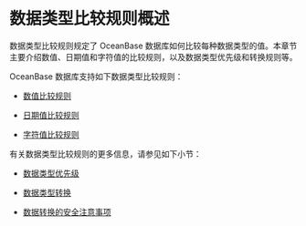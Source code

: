 # 数据类型比较规则概述

数据类型比较规则规定了 OceanBase 数据库如何比较每种数据类型的值。本章节主要介绍数值、日期值和字符值的比较规则，以及数据类型优先级和转换规则等。

OceanBase 数据库支持如下数据类型比较规则：

* [数值比较规则](../2.data-type-comparison-rules/2.numeric-value.md)

* [日期值比较规则](../2.data-type-comparison-rules/3.date-value.md)

* [字符值比较规则](../2.data-type-comparison-rules/4.character-value.md)

有关数据类型比较规则的更多信息，请参见如下小节：

* [数据类型优先级](../2.data-type-comparison-rules/5.data-type-priority.md)

* [数据类型转换](../2.data-type-comparison-rules/6.data-type-conversion.md)

* [数据转换的安全注意事项](../2.data-type-comparison-rules/7.security-considerations-for-data-conversion.md)
